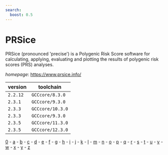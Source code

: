 ```yaml
---
search:
  boost: 0.5
---
```

# PRSice

PRSice (pronounced 'precise') is a Polygenic Risk  Score software for calculating, applying, evaluating and  plotting the results of polygenic risk scores (PRS) analyses.

*homepage*: <https://www.prsice.info/>

version | toolchain
--------|----------
``2.2.12`` | ``GCCcore/8.3.0``
``2.3.1`` | ``GCCcore/9.3.0``
``2.3.3`` | ``GCCcore/10.3.0``
``2.3.3`` | ``GCCcore/9.3.0``
``2.3.5`` | ``GCCcore/11.3.0``
``2.3.5`` | ``GCCcore/12.3.0``

[0](../0/index.md) - [a](../a/index.md) - [b](../b/index.md) - [c](../c/index.md) - [d](../d/index.md) - [e](../e/index.md) - [f](../f/index.md) - [g](../g/index.md) - [h](../h/index.md) - [i](../i/index.md) - [j](../j/index.md) - [k](../k/index.md) - [l](../l/index.md) - [m](../m/index.md) - [n](../n/index.md) - [o](../o/index.md) - [p](../p/index.md) - [q](../q/index.md) - [r](../r/index.md) - [s](../s/index.md) - [t](../t/index.md) - [u](../u/index.md) - [v](../v/index.md) - [w](../w/index.md) - [x](../x/index.md) - [y](../y/index.md) - [z](../z/index.md)

